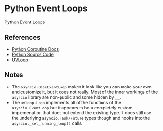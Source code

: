 # Python Event Loops

Python Event Loops

## References

* [Python Coroutine Docs](https://docs.python.org/3/library/asyncio-task.html)
* [Python Source Code](https://github.com/python/cpython)
* [UVLoop](https://github.com/MagicStack/uvloop)

## Notes

* The `asyncio.BaseEventLoop` makes it look like you can make your own and
  customize it, but it does not really.  Most of the inner workings of the
  `asyncio` library are non-public and some hidden by `__`.
* The `uvloop.Loop` implements all of the functions of the `asyncio.EventLoop`
  but it appears to be a completely custom implemenation that does not extend
  the existing type.  It does still use the underlying `asyncio.Task/Future`
  types though and hooks into the `asyncio._set_running_loop()` calls.

